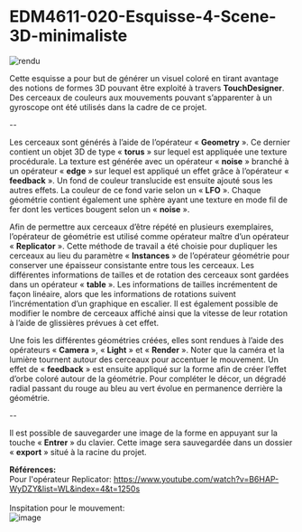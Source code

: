 # EDM4611-020-Esquisse-4-Scene-3D-minimaliste

![rendu](https://user-images.githubusercontent.com/48024730/136847252-4e13826e-f4ad-4f2c-9901-e751d08112d0.png)

Cette esquisse a pour but de générer un visuel coloré en tirant avantage des notions de formes 3D pouvant être exploité à travers **TouchDesigner**. Des cerceaux de couleurs aux mouvements pouvant s’apparenter à un gyroscope ont été utilisés dans la cadre de ce projet.

--

Les cerceaux sont générés à l’aide de l’opérateur « **Geometry** ». Ce dernier contient un objet 3D de type « **torus** » sur lequel est appliquée une texture procédurale. La texture est générée avec un opérateur « **noise** » branché à un opérateur « **edge** » sur lequel est appliqué un effet grâce à l’opérateur « **feedback** ». Un fond de couleur translucide est ensuite ajouté sous les autres effets. La couleur de ce fond varie selon un « **LFO** ». Chaque géométrie contient également une sphère ayant une texture en mode fil de fer dont les vertices bougent selon un « **noise** ».

Afin de permettre aux cerceaux d’être répété en plusieurs exemplaires, l’opérateur de géométrie est utilisé comme opérateur maître d’un opérateur « **Replicator** ». Cette méthode de travail a été choisie pour dupliquer les cerceaux au lieu du paramètre « **Instances** » de l’opérateur géométrie pour conserver une épaisseur consistante entre tous les cerceaux. Les différentes informations de tailles et de rotation des cerceaux sont gardées dans un opérateur « **table** ». Les informations de tailles incrémentent de façon linéaire, alors que les informations de rotations suivent l’incrémentation d’un graphique en escalier. Il est également possible de modifier le nombre de cerceaux affiché ainsi que la vitesse de leur rotation à l’aide de glissières prévues à cet effet.

Une fois les différentes géométries créées, elles sont rendues à l’aide des opérateurs « **Camera** », « **Light** » et « **Render** ». Noter que la caméra et la lumière tournent autour des cerceaux pour accentuer le mouvement. Un effet de « **feedback** » est ensuite appliqué sur la forme afin de créer l’effet d’orbe coloré autour de la géométrie. Pour compléter le décor, un dégradé radial passant du rouge au bleu au vert évolue en permanence derrière la géométrie.

--

Il est possible de sauvegarder une image de la forme en appuyant sur la touche « **Entrer** » du clavier. Cette image sera sauvegardée dans un dossier « **export** » situé à la racine du projet.

**Références:** </br>
Pour l'opérateur Replicator: https://www.youtube.com/watch?v=B6HAP-WyDZY&list=WL&index=4&t=1250s</br>
</br>
Inspitation pour le mouvement:</br>
![image](https://user-images.githubusercontent.com/48024730/136846662-43194020-9469-41db-be29-656f6ab2d77c.png)
